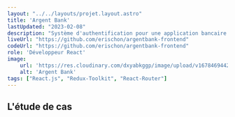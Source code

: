 ```yaml
---
layout: "../../layouts/projet.layout.astro"
title: 'Argent Bank'
lastUpdated: "2023-02-08"
description: "Système d'authentification pour une application bancaire."
liveUrl: "https://github.com/erischon/argentbank-frontend"
codeUrl: "https://github.com/erischon/argentbank-frontend"
role: 'Développeur React'
image:
    url: 'https://res.cloudinary.com/dxyabkggp/image/upload/v1678469442/erischon-website/projects/argentbank-800x419-1_fnutmz.png' 
    alt: 'Argent Bank'
tags: ["React.js", "Redux-Toolkit", "React-Router"]
---
```


## L'étude de cas
